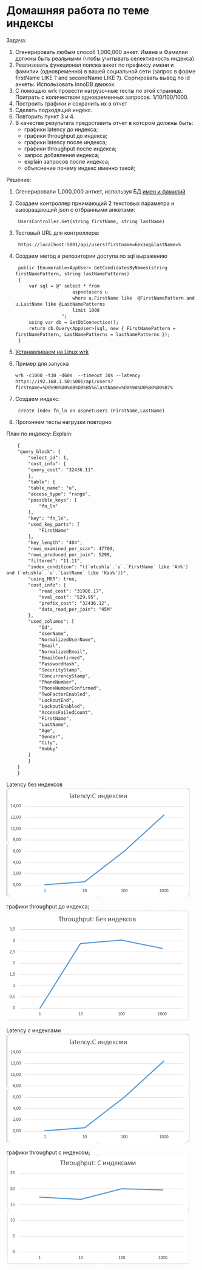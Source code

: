 # Домашняя работа по теме индексы

Задача:
1)   Сгенерировать любым способ 1,000,000 анкет. Имена и Фамилии должны быть реальными (чтобы учитывать селективность индекса)
2) Реализовать функционал поиска анкет по префиксу имени и фамилии (одновременно) в вашей социальной сети (запрос в форме firstName LIKE ? and secondName LIKE ?). Сортировать вывод по id анкеты. Использовать InnoDB движок.
3) С помощью wrk провести нагрузочные тесты по этой странице. Поиграть с количеством одновременных запросов. 1/10/100/1000.
4) Построить графики и сохранить их в отчет
5) Сделать подходящий индекс.
6) Повторить пункт 3 и 4.
7) В качестве результата предоставить отчет в котором должны быть:
    - графики latency до индекса;
    - графики throughput до индекса;
    - графики latency после индекса;
    - графики throughput после индекса;
    - запрос добавления индекса;
    - explain запросов после индекса;
    - объяснение почему индекс именно такой;


Решение:
1. Сгенерировали 1_000_000 анткет, используя БД [имен и фамилий](https://mydata.biz/storage/download/346359f64cc54ff1a2af506561987ebe/%D0%91%D0%B0%D0%B7%D0%B0%20%D0%B4%D0%B0%D0%BD%D0%BD%D1%8B%D1%85%20%D0%B8%D0%BC%D0%B5%D0%BD%20%D0%B8%20%D1%84%D0%B0%D0%BC%D0%B8%D0%BB%D0%B8%D0%B9%20%D0%B2%20%D1%84%D0%BE%D1%80%D0%BC%D0%B0%D1%82%D0%B5%20MySql.zip)

2. Создаем контроллер прнимающий 2 текстовых параметра и выозращающий  json c  отбранными  анкетами: 
        
        UsersController.Get(string firstName, string lastName)

3. Тестовый URL для контроллера:  
        
        https://localhost:5001/api/users?firstname=Бехзод&lastName=%

4. Создаем метод в репозитории доступа по  sql выражению

        public IEnumerable<AppUser> GetCandidatesByNames(string firstNamePattern, string lastNamePatterns)
        {
            var sql = @" select * from
                            aspnetusers u 
                            where u.FirstName like  @FirstNamePattern and u.LastName like @LastNamePatterns
                            limit 1000
                        ";
            using var db = GetDbConnection();
            return db.Query<AppUser>(sql, new { FirstNamePattern = firstNamePattern, LastNamePatterns = lastNamePatterns });
        }


5.   [Устанавливаем на Linux wrk](https://github.com/wg/wrk/wiki/Installing-Wrk-on-Linux)
6.   Пример для запуска  

         wrk -c1000 -t30 -d60s  --timeout 30s --latency   https://192.168.1.50:5001/api/users?firstname=%D0%90%D0%BB%D0%B5%&lastName=%D0%9A%D0%B0%D0%B7%

7. Создаем индекс:

        create index fn_ln on aspnetusers (FirstName,LastName)
8. Прогоняем тесты нагрузки повторно

План по индексу:
Explain:

        {
        "query_block": {
            "select_id": 1,
            "cost_info": {
            "query_cost": "32436.11"
            },
            "table": {
            "table_name": "u",
            "access_type": "range",
            "possible_keys": [
                "fn_ln"
            ],
            "key": "fn_ln",
            "used_key_parts": [
                "FirstName"
            ],
            "key_length": "404",
            "rows_examined_per_scan": 47700,
            "rows_produced_per_join": 5299,
            "filtered": "11.11",
            "index_condition": "((`otushla`.`u`.`FirstName` like 'Ал%') and (`otushla`.`u`.`LastName` like 'Каз%'))",
            "using_MRR": true,
            "cost_info": {
                "read_cost": "31906.17",
                "eval_cost": "529.95",
                "prefix_cost": "32436.12",
                "data_read_per_join": "45M"
            },
            "used_columns": [
                "Id",
                "UserName",
                "NormalizedUserName",
                "Email",
                "NormalizedEmail",
                "EmailConfirmed",
                "PasswordHash",
                "SecurityStamp",
                "ConcurrencyStamp",
                "PhoneNumber",
                "PhoneNumberConfirmed",
                "TwoFactorEnabled",
                "LockoutEnd",
                "LockoutEnabled",
                "AccessFailedCount",
                "FirstName",
                "LastName",
                "Age",
                "Gender",
                "City",
                "Hobby"
            ]
            }
        }
        }

Latency  без индексов  
 ![Alt text](https://github.com/vasiliev-alexey/OtusAHLLab/blob/master/HW/src/lat_with_index.png)

графики throughput до индекса;  
 ![Alt text](src\throughput_without_index.png)

Latency  c индексами  
 ![Alt text](src\lat_with_index.png)

 графики throughput с индексом;  
 ![Alt text](src\throughput_with_index.png)

 
